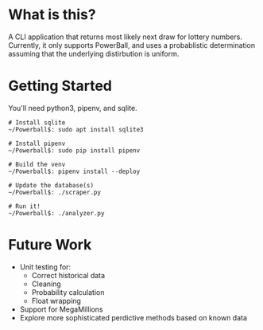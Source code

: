 # What is this?
A CLI application that returns most likely next draw for lottery numbers. Currently, it only supports PowerBall, and uses a probablistic determination assuming that the underlying distirbution is uniform.

# Getting Started
You'll need python3, pipenv, and sqlite.

```
# Install sqlite
~/Powerball$: sudo apt install sqlite3

# Install pipenv
~/Powerball$: sudo pip install pipenv

# Build the venv
~/Powerball$: pipenv install --deploy

# Update the database(s)
~/Powerball$: ./scraper.py

# Run it!
~/Powerball$: ./analyzer.py
```

# Future Work
- Unit testing for:
    - Correct historical data
    - Cleaning
    - Probability calculation
    - Float wrapping
- Support for MegaMillions
- Explore more sophisticated perdictive methods based on known data

